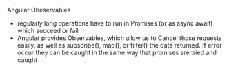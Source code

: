 Angular Obeservables
- regularly long operations have to run in Promises (or as async await) which succeed or fail
- Angular provides Observables, which allow us to Cancel those requests easily, as well as subscribe(), map(), or filter() the data returned. If error occur they can be caught in the same way that promises are tried and caught
